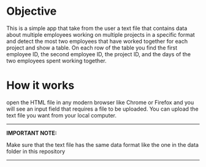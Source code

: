 # Objective

This is a simple app that take from the user a text file that contains data about multiple employees working on multiple projects in a specific format and detect the most two employees that have worked together for each project and show a table. On each row of the table you find the first employee ID, the second employee ID, the project ID, and the days of the two employees spent working together.

# How it works

open the HTML file in any modern browser like Chrome or Firefox and you will see an input field that requires a file to be uploaded. You can upload the text file you want from your local computer.

---

**IMPORTANT NOTE:**

Make sure that the text file has the same data format like the one in the data folder in this repository

---
